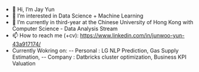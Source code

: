 - 👋 Hi, I’m Jay Yun
- 👀 I’m interested in Data Science + Machine Learning
- 🌱 I’m currently in third-year at the Chinese University of Hong Kong with Computer Science - Data Analysis Stream
- 📫 How to reach me (+cv): https://www.linkedin.com/in/junwoo-yun-43a917174/
- Currently Wokring on: 
-- Personal : LG NLP Prediction, Gas Supply Estimation, 
-- Company : Datbricks cluster optimization, Business KPI Valuation

<!---
Jyun1998/Jyun1998 is a ✨ special ✨ repository because its `README.md` (this file) appears on your GitHub profile.
You can click the Preview link to take a look at your changes.
--->
